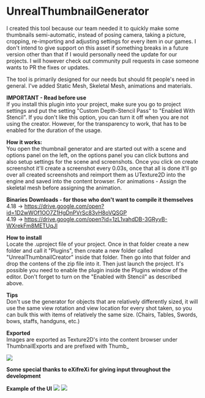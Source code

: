 # UnrealThumbnailGenerator

I created this tool because our team needed it to quickly make some thumbnails semi-automatic, instead of posing camera, taking a picture, cropping, re-importing and adjusting settings for every item in our games. I don't intend to give support on this asset if something breaks in a future version other than that if I would personally need the update for our projects. I will however check out community pull requests in case someone wants to PR the fixes or updates.

The tool is primarily designed for our needs but should fit people's need in general. I've added Static Mesh, Skeletal Mesh, animations and materials.

**IMPORTANT - Read before use**  
If you install this plugin into your project, make sure you go to project settings and put the setting "Custom Depth-Stencil Pass" to "Enabled With Stencil". If you don't like this option, you can turn it off when you are not using the creator. However, for the transparency to work, that has to be enabled for the duration of the usage.

**How it works:**  
You open the thumbnail generator and are started out with a scene and options panel on the left, on the options panel you can click buttons and also setup settings for the scene and screenshots.
Once you click on create screenshot it'll create a screenshot every 0.03s, once that all is done it'll go over all created screenshots and reimport them as UTexture2D into the engine and saved into the content browser.
For animations - Assign the skeletal mesh before assigning the animation.

**Binaries Downloads - for those who don't want to compile it themselves**  
4.18 -> https://drive.google.com/open?id=1D2wWOf1OO7Z1HgDnPVrSc83vH8oVQSGP  
4.19 -> https://drive.google.com/open?id=1zL1vahdDB-3GRyvB-WXrekFm8METUqJl

**How to install**  
Locate the .uproject file of your project. Once in that folder create a new folder and call it "Plugins", then create a new folder called "UnrealThumbnailCreator" inside that folder. Then go into that folder and drop the contens of the zip file into it. Then just launch the project. It's possible you need to enable the plugin inside the Plugins window of the editor. Don't forget to turn on the "Enabled with Stencil" as described above.

**Tips**    
Don't use the generator for objects that are relatively differently sized, it will use the same view rotation and view location for every shot taken, so you can bulk this with items of relatively the same size. (Chairs, Tables, Swords, bows, staffs, handguns, etc.)

**Exported**  
Images are exported as Texture2D's into the content browser under ThumbnailExports and are prefixed with Thumb_

![](https://i.imgur.com/q82lJjJ.png)

**Some special thanks to eXifreXi for giving input throughout the development**

**Example of the UI**
![](https://i.imgur.com/zraPCAR.png)
![](https://i.imgur.com/NCVYqtw.png)
